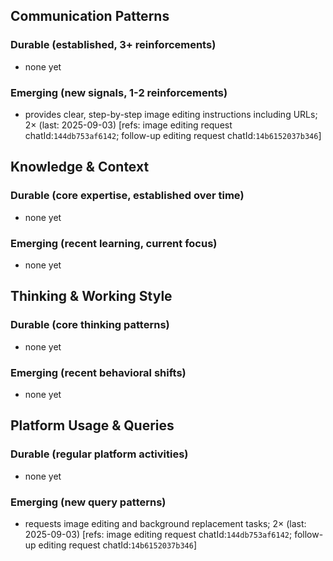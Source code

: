## Communication Patterns
### Durable (established, 3+ reinforcements)
- none yet

### Emerging (new signals, 1-2 reinforcements)
- provides clear, step-by-step image editing instructions including URLs; 2× (last: 2025-09-03) [refs: image editing request chatId:`144db753af6142`; follow-up editing request chatId:`14b6152037b346`]

## Knowledge & Context
### Durable (core expertise, established over time)
- none yet

### Emerging (recent learning, current focus)
- none yet

## Thinking & Working Style
### Durable (core thinking patterns)
- none yet

### Emerging (recent behavioral shifts)
- none yet

## Platform Usage & Queries
### Durable (regular platform activities)
- none yet

### Emerging (new query patterns)
- requests image editing and background replacement tasks; 2× (last: 2025-09-03) [refs: image editing request chatId:`144db753af6142`; follow-up editing request chatId:`14b6152037b346`]